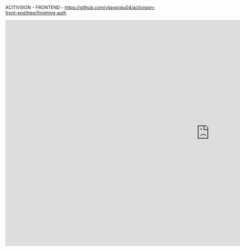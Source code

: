 ACITIVSION - FRONTEND - https://github.com/vijaypraju04/activision-front-end/tree/finishing-auth
<iframe src='https://gfycat.com/ifr/CraftyCarefulAmoeba' frameborder='0' scrolling='no' width='1272' height='706' allowfullscreen></iframe>
